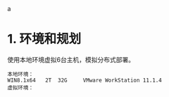 a

# 1. 环境和规划

使用本地环境虚拟6台主机，模拟分布式部署。

~~~ 
本地环境：
WIN8.1x64	2T	32G		VMware WorkStation 11.1.4
虚拟环境：

~~~

